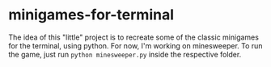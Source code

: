 # minigames-for-terminal

The idea of this "little" project is to recreate some of the classic minigames for the terminal, using python.
For now, I'm working on minesweeper.
To run the game, just run `python minesweeper.py` inside the respective folder.
